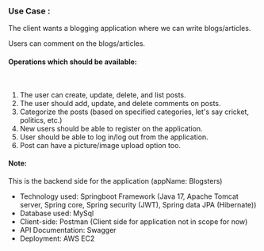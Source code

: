 <h3> Use Case : </h3>
The client wants a blogging application where we can write blogs/articles.

Users can comment on the blogs/articles.

<h4>Operations which should be available:</h4> <br/>

1. The user can create, update, delete, and list posts.
2. The user should add, update, and delete comments on posts.
3. Categorize the posts (based on specified categories, let's say cricket, politics, etc.)
4. New users should be able to register on the application.
5. User should be able to log in/log out from the application.
6. Post can have a picture/image upload option too.

<h4>Note:</h4>
This is the backend side for the application (appName: Blogsters)

- Technology used: Springboot Framework
  (Java 17, Apache Tomcat server, Spring core, Spring security (JWT), Spring data JPA (Hibernate))
- Database used: MySql
- Client-side: Postman (Client side for application not in scope for now)
- API Documentation: Swagger
- Deployment: AWS EC2
